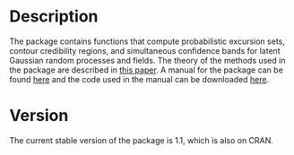 # Description #
The package contains functions that compute probabilistic excursion sets, contour credibility regions, and simultaneous confidence bands for latent Gaussian random processes and fields. The theory of the methods used in the package are described in [this paper](http://onlinelibrary.wiley.com/doi/10.1111/rssb.12055/abstract). A manual for the package can be found [here](http://www.math.chalmers.se/~bodavid/software/excursions/excursions_manual.pdf) and the code used in the manual can be downloaded [here](http://www.math.chalmers.se/~bodavid/software/excursions/code.zip).

# Version #
The current stable version of the package is 1.1, which is also on CRAN.
